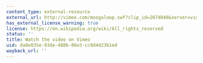 ```yaml
---
content_type: external-resource
external_url: http://vimeo.com/moogaloop.swf?clip_id=2074040&server=vimeo.com&show_title=0&show_byline=0&show_portrait=0&color=&fullscreen=0&group_id=
has_external_license_warning: true
license: https://en.wikipedia.org/wiki/All_rights_reserved
status: ''
title: Watch the video on Vimeo
uid: da8e035e-93de-488b-86e3-cc9d4423b1ed
wayback_url: ''
---
```

